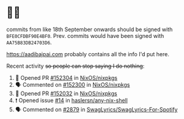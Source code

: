 # 👋🏻
<!--
**aadibajpai/aadibajpai** is a ✨ _special_ ✨ repository because its `README.md` (this file) appears on your GitHub profile.
-->
commits from like 18th September onwards should be signed with `BFE0CFDBF90E4BF0`. Prev. commits would have been signed with `AA75B83DB24703D6`.

https://aadibajpai.com probably contains all the info I'd put here.

Recent activity ~~so people can stop saying I do nothing~~:
<!--START_SECTION:activity-->
1. 💪 Opened PR [#152304](https://github.com/NixOS/nixpkgs/pull/152304) in [NixOS/nixpkgs](https://github.com/NixOS/nixpkgs)
2. 🗣 Commented on [#152300](https://github.com/NixOS/nixpkgs/issues/152300) in [NixOS/nixpkgs](https://github.com/NixOS/nixpkgs)
3. 💪 Opened PR [#152032](https://github.com/NixOS/nixpkgs/pull/152032) in [NixOS/nixpkgs](https://github.com/NixOS/nixpkgs)
4. ❗️ Opened issue [#14](https://github.com/haslersn/any-nix-shell/issues/14) in [haslersn/any-nix-shell](https://github.com/haslersn/any-nix-shell)
5. 🗣 Commented on [#2879](https://github.com/SwagLyrics/SwagLyrics-For-Spotify/issues/2879) in [SwagLyrics/SwagLyrics-For-Spotify](https://github.com/SwagLyrics/SwagLyrics-For-Spotify)
<!--END_SECTION:activity-->

